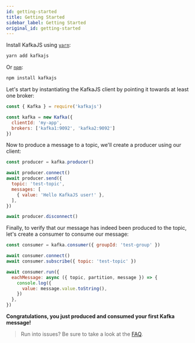 ```yaml
---
id: getting-started
title: Getting Started
sidebar_label: Getting Started
original_id: getting-started
---
```


Install KafkaJS using [`yarn`](https://yarnpkg.com/en/package/kafkajs):

```bash
yarn add kafkajs
```

Or [`npm`](https://www.npmjs.com/package/kafkajs):

```bash
npm install kafkajs
```

Let's start by instantiating the KafkaJS client by pointing it towards at least one broker:

```javascript
const { Kafka } = require('kafkajs')

const kafka = new Kafka({
  clientId: 'my-app',
  brokers: ['kafka1:9092', 'kafka2:9092']
})
```

Now to produce a message to a topic, we'll create a producer using our client:

```javascript
const producer = kafka.producer()

await producer.connect()
await producer.send({
  topic: 'test-topic',
  messages: [
    { value: 'Hello KafkaJS user!' },
  ],
})

await producer.disconnect()
```

Finally, to verify that our message has indeed been produced to the topic, let's create a consumer to consume our message:

```javascript
const consumer = kafka.consumer({ groupId: 'test-group' })

await consumer.connect()
await consumer.subscribe({ topic: 'test-topic' })

await consumer.run({
  eachMessage: async ({ topic, partition, message }) => {
    console.log({
      value: message.value.toString(),
    })
  },
})
```

**Congratulations, you just produced and consumed your first Kafka message!**

> Run into issues? Be sure to take a look at the [FAQ](FAQ.md).

